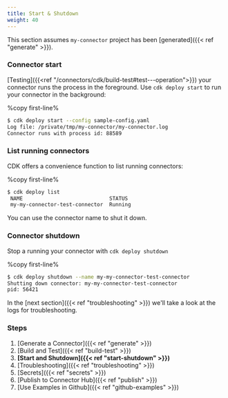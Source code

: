 ```yaml
---
title: Start & Shutdown
weight: 40
---
```


This section assumes `my-connector` project has been [generated]({{< ref "generate" >}}).

### Connector start

[Testing]({{<ref "/connectors/cdk/build-test#test---operation">}}) your connector runs the process in the foreground. Use `cdk deploy start` to run your connector in the background: 

%copy first-line%
```bash
$ cdk deploy start --config sample-config.yaml
Log file: /private/tmp/my-connector/my-connector.log
Connector runs with process id: 88589
```

### List running connectors

CDK offers a convenience function to list running connectors:

%copy first-line%
```bash
$ cdk deploy list
 NAME                            STATUS  
 my-my-connector-test-connector  Running 
```

You can use the connector name to shut it down.

### Connector shutdown

Stop a running your connector with `cdk deploy shutdown` 

%copy first-line%
```bash
$ cdk deploy shutdown --name my-my-connector-test-connector
Shutting down connector: my-my-connector-test-connector 
pid: 56421
 ```

In the [next section]({{< ref "troubleshooting" >}}) we'll take a look at the logs for troubleshooting.


### Steps

1. [Generate a Connector]({{< ref "generate" >}})
2. [Build and Test]({{< ref "build-test" >}})
3. **[Start and Shutdown]({{< ref "start-shutdown" >}})**
4. [Troubleshooting]({{< ref "troubleshooting" >}})
5. [Secrets]({{< ref "secrets" >}})
6. [Publish to Connector Hub]({{< ref "publish" >}})
7. [Use Examples in Github]({{< ref "github-examples" >}})


[InfinyOn Cloud]: https://infinyon.cloud
